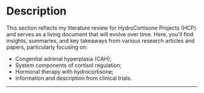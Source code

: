 # Description

This section reflects my literature review for HydroCortisone Projects (HCP) and serves as a living document that will evolve over time. Here, you'll find insights, summaries, and key takeaways from various research articles and papers, particularly focusing on: 
- Congenital adrenal hyperplasia (CAH);
- System components of cortisol regulation; 
- Hormonal therapy with hydrocortisone;
- Information and description from clinical trials.

---

